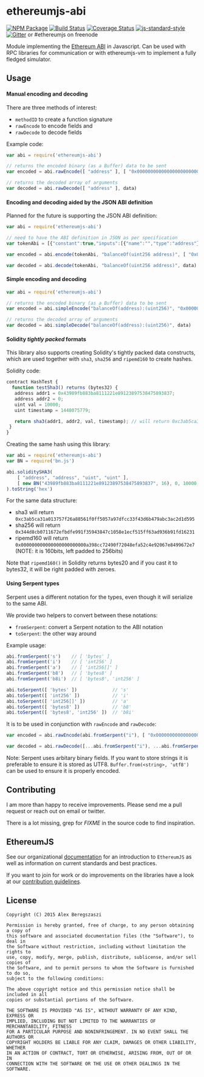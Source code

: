 # ethereumjs-abi

[![NPM Package](https://img.shields.io/npm/v/ethereumjs-abi.svg?style=flat-square)](https://www.npmjs.org/package/ethereumjs-abi)
[![Build Status](https://img.shields.io/travis/ethereumjs/ethereumjs-abi.svg?branch=master&style=flat-square)](https://travis-ci.org/ethereumjs/ethereumjs-abi)
[![Coverage Status](https://img.shields.io/coveralls/ethereumjs/ethereumjs-abi.svg?style=flat-square)](https://coveralls.io/r/ethereumjs/ethereumjs-abi)
[![js-standard-style](https://img.shields.io/badge/code%20style-standard-brightgreen.svg)](http://standardjs.com/)
[![Gitter](https://img.shields.io/gitter/room/ethereum/ethereumjs-lib.svg?style=flat-square)](https://gitter.im/ethereum/ethereumjs-lib) or #ethereumjs on freenode


Module implementing the [Ethereum ABI](https://github.com/ethereum/wiki/wiki/Ethereum-Contract-ABI) in Javascript. Can be used with RPC libraries for communication or with ethereumjs-vm to implement a fully fledged simulator.

## Usage

#### Manual encoding and decoding

There are three methods of interest:
- ```methodID``` to create a function signature
- ```rawEncode``` to encode fields and
- ```rawDecode``` to decode fields

Example code:
```js
var abi = require('ethereumjs-abi')

// returns the encoded binary (as a Buffer) data to be sent
var encoded = abi.rawEncode([ "address" ], [ "0x0000000000000000000000000000000000000000" ])

// returns the decoded array of arguments
var decoded = abi.rawDecode([ "address" ], data)
```

#### Encoding and decoding aided by the JSON ABI definition

Planned for the future is supporting the JSON ABI definition:

```js
var abi = require('ethereumjs-abi')

// need to have the ABI definition in JSON as per specification
var tokenAbi = [{"constant":true,"inputs":[{"name":"","type":"address"}],"name":"balanceOf","outputs":[{"name":"","type":"uint256"}],"type":"function"},{"constant":false,"inputs":[{"name":"_to","type":"address"},{"name":"_value","type":"uint256"}],"name":"transfer","outputs":[{"name":"success","type":"bool"}],"type":"function"},{"inputs":[],"type":"constructor"}]

var encoded = abi.encode(tokenAbi, "balanceOf(uint256 address)", [ "0x0000000000000000000000000000000000000000" ])

var decoded = abi.decode(tokenAbi, "balanceOf(uint256 address)", data)
```

#### Simple encoding and decoding

```js
var abi = require('ethereumjs-abi')

// returns the encoded binary (as a Buffer) data to be sent
var encoded = abi.simpleEncode("balanceOf(address):(uint256)", "0x0000000000000000000000000000000000000000")

// returns the decoded array of arguments
var decoded = abi.simpleDecode("balanceOf(address):(uint256)", data)
```

#### Solidity *tightly packed* formats

This library also supports creating Solidity's tightly packed data constructs, which are used together with ```sha3```, ```sha256``` and ```ripemd160``` to create hashes.

Solidity code:
```js
contract HashTest {
  function testSha3() returns (bytes32) {
   address addr1 = 0x43989fb883ba8111221e89123897538475893837;
   address addr2 = 0;
   uint val = 10000;
   uint timestamp = 1448075779;

   return sha3(addr1, addr2, val, timestamp); // will return 0xc3ab5ca31a013757f26a88561f0ff5057a97dfcc33f43d6b479abc3ac2d1d595
 }
}
```

Creating the same hash using this library:
```js
var abi = require('ethereumjs-abi')
var BN = require('bn.js')

abi.soliditySHA3(
    [ "address", "address", "uint", "uint" ],
    [ new BN("43989fb883ba8111221e89123897538475893837", 16), 0, 10000, 1448075779 ]
).toString('hex')
```

For the same data structure:
* sha3 will return ```0xc3ab5ca31a013757f26a88561f0ff5057a97dfcc33f43d6b479abc3ac2d1d595```
* sha256 will return ```0x344d8cb0711672efbdfe991f35943847c1058e1ecf515ff63ad936b91fd16231```
* ripemd160 will return ```0x000000000000000000000000a398cc72490f72048efa52c4e92067e8499672e7``` (NOTE: it is 160bits, left padded to 256bits)

Note that ```ripemd160()``` in Solidity returns bytes20 and if you cast it to bytes32, it will be right padded with zeroes.

#### Using Serpent types

Serpent uses a different notation for the types, even though it will serialize to the same ABI.

We provide two helpers to convert between these notations:
* ```fromSerpent```: convert a Serpent notation to the ABI notation
* ```toSerpent```: the other way around

Example usage:
```js
abi.fromSerpent('s')    // [ 'bytes' ]
abi.fromSerpent('i')    // [ 'int256' ]
abi.fromSerpent('a')    // [ 'int256[]' ]
abi.fromSerpent('b8')   // [ 'bytes8' ]
abi.fromSerpent('b8i')  // [ 'bytes8', 'int256' ]

abi.toSerpent([ 'bytes' ])             // 's'
abi.toSerpent([ 'int256' ])            // 'i'
abi.toSerpent([ 'int256[]' ])          // 'a'
abi.toSerpent([ 'bytes8' ])            // 'b8'
abi.toSerpent([ 'bytes8', 'int256' ])  // 'b8i'
```

It is to be used in conjunction with ```rawEncode``` and ```rawDecode```:

```js
var encoded = abi.rawEncode(abi.fromSerpent("i"), [ "0x0000000000000000000000000000000000000000" ])

var decoded = abi.rawDecode([...abi.fromSerpent("i"), ...abi.fromSerpent("i")], data)
```

Note: Serpent uses arbitary binary fields. If you want to store strings it is preferable to ensure it is stored as UTF8. `Buffer.from(<string>, 'utf8')` can be used to ensure it is properly encoded.

## Contributing

I am more than happy to receive improvements. Please send me a pull request or reach out on email or twitter.

There is a lot missing, grep for *FIXME* in the source code to find inspiration.

## EthereumJS

See our organizational [documentation](https://ethereumjs.readthedocs.io) for an introduction to `EthereumJS` as well as information on current standards and best practices.

If you want to join for work or do improvements on the libraries have a look at our [contribution guidelines](https://ethereumjs.readthedocs.io/en/latest/contributing.html).

## License

    Copyright (C) 2015 Alex Beregszaszi

    Permission is hereby granted, free of charge, to any person obtaining a copy of
    this software and associated documentation files (the "Software"), to deal in
    the Software without restriction, including without limitation the rights to
    use, copy, modify, merge, publish, distribute, sublicense, and/or sell copies of
    the Software, and to permit persons to whom the Software is furnished to do so,
    subject to the following conditions:

    The above copyright notice and this permission notice shall be included in all
    copies or substantial portions of the Software.

    THE SOFTWARE IS PROVIDED "AS IS", WITHOUT WARRANTY OF ANY KIND, EXPRESS OR
    IMPLIED, INCLUDING BUT NOT LIMITED TO THE WARRANTIES OF MERCHANTABILITY, FITNESS
    FOR A PARTICULAR PURPOSE AND NONINFRINGEMENT. IN NO EVENT SHALL THE AUTHORS OR
    COPYRIGHT HOLDERS BE LIABLE FOR ANY CLAIM, DAMAGES OR OTHER LIABILITY, WHETHER
    IN AN ACTION OF CONTRACT, TORT OR OTHERWISE, ARISING FROM, OUT OF OR IN
    CONNECTION WITH THE SOFTWARE OR THE USE OR OTHER DEALINGS IN THE SOFTWARE.
